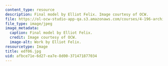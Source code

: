 ```yaml
---
content_type: resource
description: Final model by Elliot Felix. Image courtesy of OCW.
file: https://ol-ocw-studio-app-qa.s3.amazonaws.com/courses/4-196-architecture-design-level-ii-cuba-studio-spring-2004/afbce71e6d27ea7e8d00371471877034_edf06.jpg
file_type: image/jpeg
image_metadata:
  caption: Final model by Elliot Felix.
  credit: Image courtesy of OCW.
  image-alt: Work by Elliot Felix.
resourcetype: Image
title: edf06.jpg
uid: afbce71e-6d27-ea7e-8d00-371471877034
---
```

